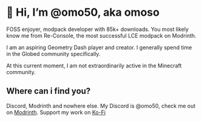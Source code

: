 # 👋 Hi, I’m @omo50, aka omoso
FOSS enjoyer, modpack developer with 85k+ downloads. You most likely know me from Re-Console, the most successful LCE modpack on Modrinth.

I am an aspiring Geometry Dash player and creator. I generally spend time in the Globed community specifically.

At this current moment, I am not extraordinarily active in the Minecraft community.

## Where can i find you?
Discord, Modrinth and nowhere else.
My Discord is @omo50, check me out on [Modrinth](https://modrinth.com/user/omoso). Support my work on [Ko-Fi](https://ko-fi.com/omoso)
